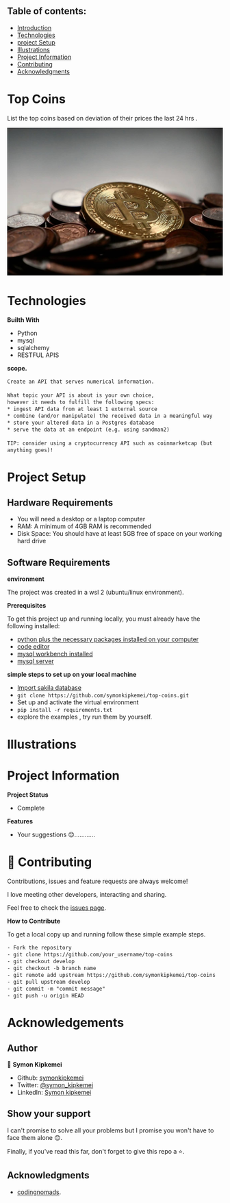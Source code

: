

## Table of contents:
- [Introduction](#intro)
- [Technologies](#tech)
- [project Setup](#projo)
- [Illustrations](#illus)
- [Project Information](#info)
- [Contributing](#contri)
- [Acknowledgments](#know)

<INTRODUCTION>

<h1 id="intro">Top Coins</h1>
List the top coins based on deviation of their prices the last 24 hrs . 

![image](img/crypt.jpg)

<TECHNOLOGIES>

<h1 id="tech">Technologies</h1>

**Builth With**
- Python
- mysql
- sqlalchemy
- RESTFUL APIS 

**scope.**

```
Create an API that serves numerical information.

What topic your API is about is your own choice,
however it needs to fulfill the following specs:
* ingest API data from at least 1 external source
* combine (and/or manipulate) the received data in a meaningful way
* store your altered data in a Postgres database
* serve the data at an endpoint (e.g. using sandman2)

TIP: consider using a cryptocurrency API such as coinmarketcap (but anything goes)!

```

<PROJECT-SETUP>

<h1 id="projo">Project Setup</h1>


## Hardware Requirements
- You will need a desktop or a laptop computer
- RAM: A minimum of 4GB RAM is recommended
- Disk Space: You should have at least 5GB free of space on your working hard drive

## Software Requirements

**environment**

The project was created in a wsl 2 (ubuntu/linux environment). 

**Prerequisites**

To get this project up and running locally, you must already have the following installed:
- [python plus the necessary packages installed on your computer](https://www.python.org/downloads/)
- [code editor ](https://code.visualstudio.com/)
- [mysql workbench installed](https://dev.mysql.com/downloads/workbench/)
- [mysql server](https://learn.microsoft.com/en-us/windows/wsl/tutorials/wsl-database)


**simple steps to set up on your local machine**

- [Import sakila database]( http://downloads.mysql.com/docs/sakila-db.zip)
- ```git clone https://github.com/symonkipkemei/top-coins.git```
- Set up and activate the virtual environment
-  ```pip install -r requirements.txt```
- explore the examples , try run them by yourself.


<ILLUSTRATIONS>

<h1 id="illus">Illustrations</h1>



<PROJECT-INFORMATION>

<h1 id="info">Project Information</h1>

**Project Status**
- Complete

**Features**
- Your suggestions 😊............



<CONTRIBUTING>

<h1 id="contri">🤝 Contributing</h1>

Contributions, issues and feature requests are always welcome!

I love meeting other developers, interacting and sharing.

Feel free to check the [issues page](https://github.com/symonkipkemei/top-coins/issues).

**How to Contribute**

To get a local copy up and running follow these simple example steps.

```
- Fork the repository
- git clone https://github.com/your_username/top-coins
- git checkout develop
- git checkout -b branch name
- git remote add upstream https://github.com/symonkipkemei/top-coins
- git pull upstream develop
- git commit -m "commit message"
- git push -u origin HEAD
```


<ACKNOWLEDGMENTS>

<h1 id="know">Acknowledgements</h1>

## Author

👤 **Symon Kipkemei**

- Github: [symonkipkemei](https://github.com/symonkipkemei)
- Twitter: [@symon_kipkemei](https://twitter.com/symon_kipkemei)
- LinkedIn: [Symon kipkemei](https://www.linkedin.com/in/symon-kipkemei/)


## Show your support


I can't promise to solve all your problems but I promise you won't have 
to face them alone 😊.

Finally, if you've read this far, don't forget to give this repo a ⭐️. 


## Acknowledgments

- [codingnomads](https://codingnomads.co/).
